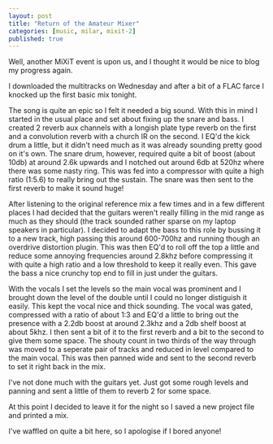 ```yaml
---
layout: post
title: "Return of the Amateur Mixer"
categories: [music, milar, mixit-2]
published: true
---
```


Well, another MiXiT event is upon us, and I thought it would be nice to blog my progress again.

I downloaded the multitracks on Wednesday and after a bit of a FLAC farce I knocked up the first basic mix tonight.

The song is quite an epic so I felt it needed a big sound. With this in mind I started in the usual place and set about fixing up the snare and bass. I created 2 reverb aux channels with a longish plate type reverb on the first and a convolution reverb with a church IR on the second. I EQ'd the kick drum a little, but it didn't need much as it was already sounding pretty good on it's own. The snare drum, however, required quite a bit of boost (about 10db) at around 2.6k upwards and I notched out around 6db at 520hz where there was some nasty ring. This was fed into a compressor with quite a high ratio (1:5.6) to really bring out the sustain. The snare was then sent to the first reverb to make it sound huge!

After listening to the original reference mix a few times and in a few different places I had decided that the guitars weren't really filling in the mid range as much as they should (the track sounded rather sparse on my laptop speakers in particular). I decided to adapt the bass to this role by bussing it to a new track, high passing this around 600-700hz and running though an overdrive distortion plugin. This was then EQ'd to roll off the top a little and reduce some annoying frequencies around 2.8khz before compressing it with quite a high ratio and a low threshold to keep it really even. This gave the bass a nice crunchy top end to fill in just under the guitars.

With the vocals I set the levels so the main vocal was prominent and I brought down the level of the double until I could no longer distiguish it easily. This kept the vocal nice and thick sounding. The vocal was gated, compressed with a ratio of about 1:3 and EQ'd a little to bring out the presence with a 2.2db boost at around 2.3khz and a 2db shelf boost at about 5khz. I then sent a bit of it to the first reverb and a bit to the second to give them some space. The shouty count in two thirds of the way through was moved to a seperate pair of tracks and reduced in level compared to the main vocal. This was then panned wide and sent to the second reverb to set it right back in the mix.

I've not done much with the guitars yet. Just got some rough levels and panning and sent a little of them to reverb 2 for some space.

At this point I decided to leave it for the night so I saved a new project file and printed a mix.

I've waffled on quite a bit here, so I apologise if I bored anyone!
